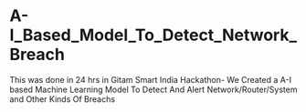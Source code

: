 # A-I_Based_Model_To_Detect_Network_Breach
This was done in 24 hrs in Gitam Smart India Hackathon- We Created a A-I based Machine Learning Model To Detect And Alert Network/Router/System and Other Kinds Of Breachs
